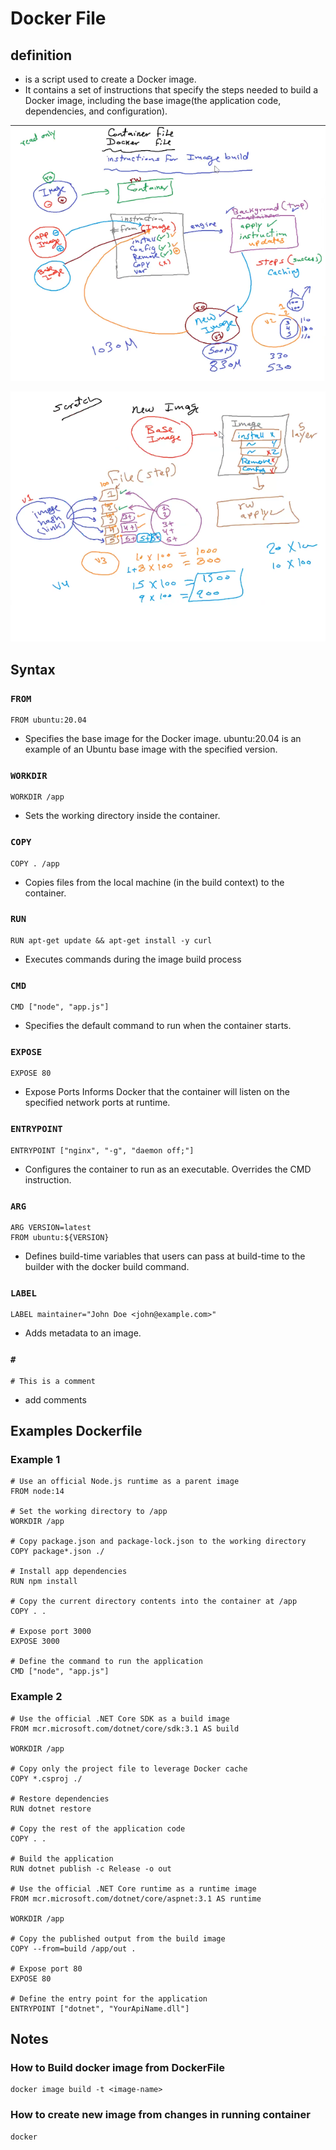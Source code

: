 # Docker File

## definition

+ is a script used to create a Docker image.
+ It contains a set of instructions that specify the steps needed to build a Docker image, including the base image(the application code, dependencies, and configuration).

![docker-file](../images/docker-file.png)

![docker-file-2](../images/docker-file-2.png)

## Syntax

### `FROM`

    FROM ubuntu:20.04

+ Specifies the base image for the Docker image. ubuntu:20.04 is an example of an Ubuntu base image with the specified version.

### `WORKDIR`  

    WORKDIR /app

+ Sets the working directory inside the container.

### `COPY`

    COPY . /app

+ Copies files from the local machine (in the build context) to the container.

### `RUN`

    RUN apt-get update && apt-get install -y curl

+ Executes commands during the image build process

### `CMD`

    CMD ["node", "app.js"]

+ Specifies the default command to run when the container starts.

### `EXPOSE`

    EXPOSE 80

+ Expose Ports  Informs Docker that the container will listen on the specified network ports at runtime.

### `ENTRYPOINT`

    ENTRYPOINT ["nginx", "-g", "daemon off;"]

+ Configures the container to run as an executable. Overrides the CMD instruction.

### `ARG`

    ARG VERSION=latest
    FROM ubuntu:${VERSION}

+ Defines build-time variables that users can pass at build-time to the builder with the docker build command.

### `LABEL`

    LABEL maintainer="John Doe <john@example.com>"

+ Adds metadata to an image.

### `#`  

    # This is a comment

+ add comments

## Examples Dockerfile

### Example 1

```docker
# Use an official Node.js runtime as a parent image
FROM node:14

# Set the working directory to /app
WORKDIR /app

# Copy package.json and package-lock.json to the working directory
COPY package*.json ./

# Install app dependencies
RUN npm install

# Copy the current directory contents into the container at /app
COPY . .

# Expose port 3000
EXPOSE 3000

# Define the command to run the application
CMD ["node", "app.js"]

```

### Example 2

```docker
# Use the official .NET Core SDK as a build image
FROM mcr.microsoft.com/dotnet/core/sdk:3.1 AS build

WORKDIR /app

# Copy only the project file to leverage Docker cache
COPY *.csproj ./

# Restore dependencies
RUN dotnet restore

# Copy the rest of the application code
COPY . .

# Build the application
RUN dotnet publish -c Release -o out

# Use the official .NET Core runtime as a runtime image
FROM mcr.microsoft.com/dotnet/core/aspnet:3.1 AS runtime

WORKDIR /app

# Copy the published output from the build image
COPY --from=build /app/out .

# Expose port 80
EXPOSE 80

# Define the entry point for the application
ENTRYPOINT ["dotnet", "YourApiName.dll"]

```

## Notes

### How to Build docker image from DockerFile

```docker
docker image build -t <image-name>
```

### How to create new image from changes in running container

```docker commit <container-name> <new-image-name>
docker
```
